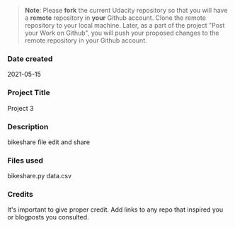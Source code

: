 >**Note**: Please **fork** the current Udacity repository so that you will have a **remote** repository in **your** Github account. Clone the remote repository to your local machine. Later, as a part of the project "Post your Work on Github", you will push your proposed changes to the remote repository in your Github account.

### Date created
2021-05-15

### Project Title
Project 3

### Description
bikeshare file edit and share

### Files used
bikeshare.py
data.csv

### Credits
It's important to give proper credit. Add links to any repo that inspired you or blogposts you consulted.

